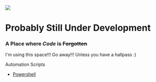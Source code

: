 ![](https://media.tenor.co/images/10b3fa6b9461a4fa5818c0fa4d018205/raw)
# Probably Still Under Development
### A **Place** where *Code* is ~~Forgotten~~

I'm using this space!!! Go away!!! Unless you have a hallpass :)

Automation Scripts
- [Powershell](/powershell)
